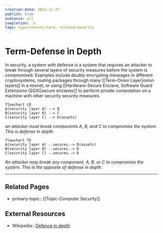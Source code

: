 ```yaml
---
creation-date: 2022-11-23
publish: true
audience: all
completion: .6
tags: type/context/term, related/security
---
```

# Term-Defense in Depth
In security, a system with defense is a system that requires an attacker to break through several layers of security measures before the system is compromised. Examples include doubly-encrypting messages in different cryptosystems, routing packages through many [[Term-Onion Layer|onion layers]] in a mixnet, or using [[Hardware-Secure Enclave, Software Guard Extensions (SGX)|secure enclaves]] to perform private computation on a machine with other security  security measures.

```mermaid
flowchart LR
A(security layer A) --> B
B(security layer B) --> C
C(security layer C) --> D(assets)
```
*an attacker must break components A, B, and C to compromise the system. This is defense in depth.*

```mermaid
flowchart TD
A(security layer A) -.secures.-> D(assets)
B(security layer B) -.secures.-> D
C(security layer C) -.secures.-> D
```
*An attacker may break any component, A, B, or C to compromise the system. This is the opposite of defense in depth.*

---
## Related Pages
- primary-topic:: [[Topic-Computer Security]]

## External Resources
- Wikipedia:: [Defence in depth](https://en.wikipedia.org/wiki/Defence_in_depth)